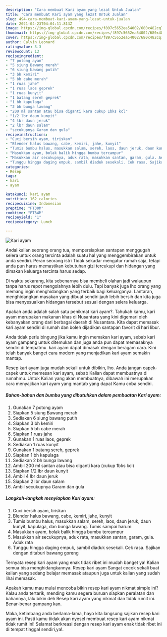 ```yaml
---
description: "Cara membuat Kari ayam yang lezat Untuk Jualan"
title: "Cara membuat Kari ayam yang lezat Untuk Jualan"
slug: 494-cara-membuat-kari-ayam-yang-lezat-untuk-jualan
date: 2021-04-23T04:04:11.813Z
image: https://img-global.cpcdn.com/recipes/f897c5652ea54002/680x482cq70/kari-ayam-foto-resep-utama.jpg
thumbnail: https://img-global.cpcdn.com/recipes/f897c5652ea54002/680x482cq70/kari-ayam-foto-resep-utama.jpg
cover: https://img-global.cpcdn.com/recipes/f897c5652ea54002/680x482cq70/kari-ayam-foto-resep-utama.jpg
author: Calvin Leonard
ratingvalue: 3.3
reviewcount: 13
recipeingredient:
- "7 potong ayam"
- "5 siung Bawang merah"
- "6 siung bawang putih"
- "3 bh kemiri"
- "5 bh cabe merah"
- "1 ruas jahe"
- "1 ruas laos geprek"
- "1 ruas kunyit"
- "1 batang sereh geprek"
- "1 bh kapulaga"
- "2 bh bunga lawang"
- "200 ml santan atau bisa diganti kara cukup 1bks kcl"
- "1/2 lbr daun kunyit"
- "4 lbr daun jeruk"
- "2 lbr daun salam"
- "secukupnya Garam dan gula"
recipeinstructions:
- "Cuci bersih ayam, tiriskan"
- "Blender halus bawang, cabe, kemiri, jahe, kunyit"
- "Tumis bumbu halus, masukkan salam, sereh, laos, daun jeruk, daun kunyit, kapulaga, dan bunga lawang. Tumis sampai harum"
- "Masukkan ayam, bolak balik hingga bumbu tercampur"
- "Masukkan air secukupnya, aduk rata, masukkan santan, garam, gula. Aduk rata"
- "Tunggu hingga daging empuk, sambil diaduk sesekali. Cek rasa. Sajikan dengan ditaburi bawang goreng"
categories:
- Resep
tags:
- kari
- ayam

katakunci: kari ayam 
nutrition: 162 calories
recipecuisine: Indonesian
preptime: "PT30M"
cooktime: "PT34M"
recipeyield: "1"
recipecategory: Lunch

---
```



![Kari ayam](https://img-global.cpcdn.com/recipes/f897c5652ea54002/680x482cq70/kari-ayam-foto-resep-utama.jpg)

Andai kalian seorang orang tua, mempersiapkan santapan menggugah selera untuk orang tercinta adalah suatu hal yang menggembirakan untuk anda sendiri. Peran seorang istri Tidak sekadar mengatur rumah saja, tetapi anda pun harus memastikan kebutuhan gizi tercukupi dan hidangan yang dimakan keluarga tercinta harus sedap.

Di waktu  sekarang, kita sebenarnya bisa membeli olahan jadi walaupun tanpa harus repot mengolahnya lebih dulu. Tapi banyak juga lho orang yang memang ingin menghidangkan yang terbaik bagi keluarganya. Lantaran, menghidangkan masakan yang dibuat sendiri jauh lebih bersih dan kita juga bisa menyesuaikan hidangan tersebut sesuai dengan selera keluarga. 



Apakah anda adalah salah satu penikmat kari ayam?. Tahukah kamu, kari ayam merupakan makanan khas di Nusantara yang kini digemari oleh kebanyakan orang dari berbagai daerah di Nusantara. Kita dapat memasak kari ayam sendiri di rumah dan boleh dijadikan santapan favorit di hari libur.

Anda tidak perlu bingung jika kamu ingin memakan kari ayam, sebab kari ayam gampang untuk ditemukan dan juga anda pun dapat memasaknya sendiri di tempatmu. kari ayam dapat dimasak dengan beragam cara. Kini telah banyak banget cara modern yang menjadikan kari ayam semakin mantap.

Resep kari ayam juga mudah sekali untuk dibikin, lho. Anda jangan capek-capek untuk memesan kari ayam, sebab Kalian dapat membuatnya di rumahmu. Untuk Kalian yang akan membuatnya, dibawah ini merupakan cara menyajikan kari ayam yang mantab yang dapat Kamu coba sendiri.

<!--inarticleads1-->

##### Bahan-bahan dan bumbu yang dibutuhkan dalam pembuatan Kari ayam:

1. Gunakan 7 potong ayam
1. Siapkan 5 siung Bawang merah
1. Sediakan 6 siung bawang putih
1. Siapkan 3 bh kemiri
1. Siapkan 5 bh cabe merah
1. Siapkan 1 ruas jahe
1. Gunakan 1 ruas laos, geprek
1. Sediakan 1 ruas kunyit
1. Gunakan 1 batang sereh, geprek
1. Siapkan 1 bh kapulaga
1. Sediakan 2 bh bunga lawang
1. Ambil 200 ml santan atau bisa diganti kara (cukup 1bks kcl)
1. Siapkan 1/2 lbr daun kunyit
1. Ambil 4 lbr daun jeruk
1. Siapkan 2 lbr daun salam
1. Ambil secukupnya Garam dan gula




<!--inarticleads2-->

##### Langkah-langkah menyiapkan Kari ayam:

1. Cuci bersih ayam, tiriskan
1. Blender halus bawang, cabe, kemiri, jahe, kunyit
1. Tumis bumbu halus, masukkan salam, sereh, laos, daun jeruk, daun kunyit, kapulaga, dan bunga lawang. Tumis sampai harum
1. Masukkan ayam, bolak balik hingga bumbu tercampur
1. Masukkan air secukupnya, aduk rata, masukkan santan, garam, gula. Aduk rata
1. Tunggu hingga daging empuk, sambil diaduk sesekali. Cek rasa. Sajikan dengan ditaburi bawang goreng




Ternyata resep kari ayam yang enak tidak ribet ini mudah banget ya! Kalian semua bisa menghidangkannya. Resep kari ayam Sangat cocok sekali buat kalian yang sedang belajar memasak ataupun juga untuk kalian yang sudah lihai memasak.

Apakah kamu mau mulai mencoba bikin resep kari ayam nikmat simple ini? Kalau anda tertarik, mending kamu segera buruan siapkan peralatan dan bahannya, lalu bikin deh Resep kari ayam yang nikmat dan tidak rumit ini. Benar-benar gampang kan. 

Maka, ketimbang anda berlama-lama, hayo kita langsung sajikan resep kari ayam ini. Pasti kamu tiidak akan nyesel membuat resep kari ayam nikmat tidak rumit ini! Selamat berkreasi dengan resep kari ayam enak tidak ribet ini di tempat tinggal sendiri,ya!.

